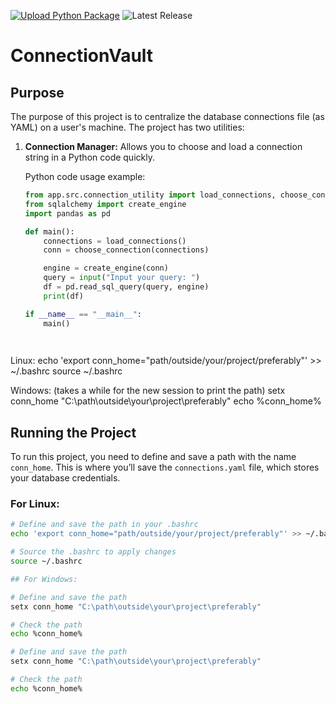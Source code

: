 [![Upload Python Package](https://github.com/ankit48365/ConnectionVault/actions/workflows/python-publish.yml/badge.svg)](https://github.com/ankit48365/ConnectionVault/actions/workflows/python-publish.yml)
![Latest Release](https://img.shields.io/badge/release-v0.0.4-blue)

# ConnectionVault

## Purpose

The purpose of this project is to centralize the database connections file (as YAML) on a user's machine. The project has two utilities:

1. **Connection Manager:** Allows you to choose and load a connection string in a Python code quickly.

   Python code usage example:

   ```python
   from app.src.connection_utility import load_connections, choose_connection
   from sqlalchemy import create_engine
   import pandas as pd

   def main():
       connections = load_connections()
       conn = choose_connection(connections)

       engine = create_engine(conn)
       query = input("Input your query: ")
       df = pd.read_sql_query(query, engine)
       print(df)

   if __name__ == "__main__":
       main()

    
   
Linux:
echo 'export conn_home="path/outside/your/project/preferably"' >> ~/.bashrc
source ~/.bashrc

Windows: (takes a while for the new session to print the path)
setx conn_home "C:\path\outside\your\project\preferably"
echo %conn_home%

## Running the Project

To run this project, you need to define and save a path with the name `conn_home`. This is where you’ll save the `connections.yaml` file, which stores your database credentials.

### For Linux:

```bash
# Define and save the path in your .bashrc
echo 'export conn_home="path/outside/your/project/preferably"' >> ~/.bashrc

# Source the .bashrc to apply changes
source ~/.bashrc

## For Windows:

# Define and save the path
setx conn_home "C:\path\outside\your\project\preferably"

# Check the path
echo %conn_home%

# Define and save the path
setx conn_home "C:\path\outside\your\project\preferably"

# Check the path
echo %conn_home%
